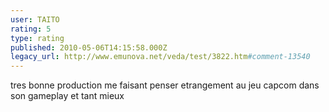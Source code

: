 ```yaml
---
user: TAITO
rating: 5
type: rating
published: 2010-05-06T14:15:58.000Z
legacy_url: http://www.emunova.net/veda/test/3822.htm#comment-13540
---
```

tres bonne production me faisant penser etrangement au jeu capcom dans son gameplay et tant mieux
